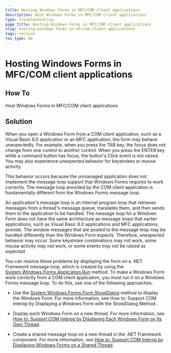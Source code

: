 ```yaml
---
title: Hosting Windows Forms in MFC/COM client applications
description: Host Windows Forms in MFC/COM client applications 
type: troubleshooting
page_title: Hosting Windows Forms in MFC/COM client applications
slug: hosting-windows-forms-in-mfccom-client-applications
tags: version 
res_type: kb
---
```


# Hosting Windows Forms in MFC/COM client applications

## How To
 
Host Windows Forms in MFC/COM client applications 

## Solution

When you open a Windows Form from a COM client application, such as a Visual Basic 6.0 application or an MFC application, the form may behave unexpectedly. For example, when you press the TAB key, the focus does not change from one control to another control. When you press the ENTER key while a command button has focus, the button's Click event is not raised. You may also experience unexpected behavior for keystrokes or mouse activity. 

This behavior occurs because the unmanaged application does not implement the message loop support that Windows Forms requires to work correctly. The message loop provided by the COM client application is fundamentally different from the Windows Forms message loop. 

An application's message loop is an internal program loop that retrieves messages from a thread's message queue, translates them, and then sends them to the application to be handled. The message loop for a Windows Form does not have the same architecture as message loops that earlier applications, such as Visual Basic 6.0 applications and MFC applications, provide. The window messages that are posted to the message loop may be handled differently than the Windows Form expects. Therefore, unexpected behavior may occur. Some keystroke combinations may not work, some mouse activity may not work, or some events may not be raised as expected. 

You can resolve these problems by displaying the form on a .NET Framework message loop, which is created by using the [System.Windows.Forms.Application.Run](https://msdn.microsoft.com/en-us/library/ms157900(VS.80).aspx) method.
To make a Windows Form work correctly from a COM client application, you must run it on a Windows Forms message loop. To do this, use one of the following approaches:

* Use the [System.Windows.Forms.Form.ShowDialog](https://msdn.microsoft.com/en-us/library/c7ykbedk(VS.80).aspx) method to display the Windows Form. For more information, see How to: Support COM Interop by Displaying a Windows Form with the ShowDialog Method .

* Display each Windows Form on a new thread. For more information, see [How to: Support COM Interop by Displaying Each Windows Form on Its Own Thread](http://msdn2.microsoft.com/en-us/library/ms229591(VS.80).aspx).

* Create a shared message loop on a new thread in the .NET Framework component. For more information, see [How to: Support COM Interop by Displaying Windows Forms on a Shared Thread](http://msdn2.microsoft.com/en-us/library/ms229609(VS.80).aspx).
